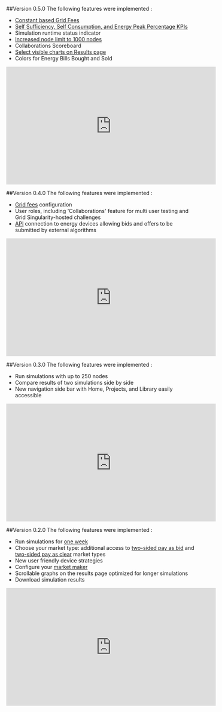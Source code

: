 ##Version 0.5.0
The following features were implemented :

* [Constant based Grid Fees](constant-fees.md)
* [Self Sufficiency, Self Consumption, and Energy Peak Percentage KPIs](kpis.md)
* Simulation runtime status indicator
* [Increased node limit to 1000 nodes](grid-setup.md)
* Collaborations Scoreboard
* [Select visible charts on Results page](results.md)
* Colors for Energy Bills Bought and Sold


<iframe width="560" height="315" src="https://www.youtube.com/embed/RJmKY-sPxKo" frameborder="0" allow="accelerometer; autoplay; encrypted-media; gyroscope; picture-in-picture" allowfullscreen></iframe>


##Version 0.4.0
The following features were implemented :

* [Grid fees](percentage-fees.md) configuration
* User roles, including 'Collaborations' feature for multi user testing and Grid Singularity-hosted challenges
* [API](api.md) connection to energy devices allowing bids and offers to be submitted by external algorithms 


<iframe width="560" height="315" src="https://www.youtube.com/embed/8un6qw_CGjI" frameborder="0" allow="accelerometer; autoplay; encrypted-media; gyroscope; picture-in-picture" allowfullscreen></iframe>


##Version 0.3.0
The following features were implemented :

* Run simulations with up to 250 nodes
* Compare results of two simulations side by side
* New navigation side bar with Home, Projects, and Library easily accessible


<iframe width="560" height="315" src="https://www.youtube.com/embed/0hOJ_GAH-rs" frameborder="0" allow="accelerometer; autoplay; encrypted-media; gyroscope; picture-in-picture" allowfullscreen></iframe>

##Version 0.2.0
The following features were implemented :

* Run simulations for [one week](general-settings.md)
* Choose your market type: additional access to [two-sided pay as bid](two-sided-pay-as-bid.md) and [two-sided pay as clear](two-sided-pay-as-clear.md) market types
* New user friendly device strategies
* Configure your [market maker](market-maker.md)
* Scrollable graphs on the results page optimized for longer simulations
* Download simulation results

<iframe width="560" height="315" src="https://www.youtube.com/embed/hHXWzs1PJGI" frameborder="0" allow="accelerometer; autoplay; encrypted-media; gyroscope; picture-in-picture" allowfullscreen></iframe>


